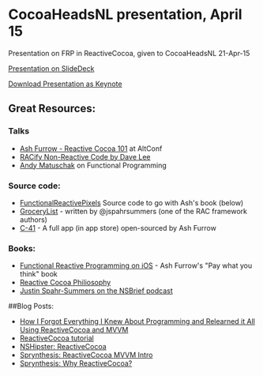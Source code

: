 # CocoaHeadsNL presentation, April 15
Presentation on FRP in ReactiveCocoa, given to CocoaHeadsNL 21-Apr-15

[Presentation on SlideDeck](https://speakerdeck.com/cocoaheadsnl/introduction-to-functional-reactive-programming-with-reactivecocoa)

[Download Presentation as Keynote](https://github.com/iandundas/reactivecocoa-presentation/blob/master/Reactivecocoa-cocoaheads.key?raw=true)

## Great Resources:
### Talks
- [Ash Furrow - Reactive Cocoa 101](https://www.youtube.com/watch?v=TlgUWYrQ0sc&app=desktop) at AltConf
- [RACify Non-Reactive Code by Dave Lee](https://www.youtube.com/watch?v=sek0ohbboNU)
- [Andy Matuschak](http://2014.funswiftconf.com/speakers/andy.html) on Functional Programming

### Source code:
- [FunctionalReactivePixels](https://github.com/ashfurrow/FunctionalReactivePixels) Source code to go with Ash's book (below)
- [GroceryList](https://github.com/jspahrsummers/GroceryList) - written by @jspahrsummers (one of the RAC framework authors)
- [C-41](https://github.com/AshFurrow/C-41) - A full app (in app store) open-sourced by Ash Furrow

### Books:
- [Functional Reactive Programming on iOS](https://leanpub.com/iosfrp/) - Ash Furrow's "Pay what you think" book
- [Reactive Cocoa Philiosophy](http://reactivecocoa.io)
- [Justin Spahr-Summers on the NSBrief podcast](http://nsbrief.com/81-justin-spahr-summers/)

##Blog Posts:
- [How I Forgot Everything I Knew About Programming and Relearned it All Using ReactiveCocoa and MVVM
](http://tales.timehop.com/post/111244070751/how-i-forgot-everything-i-knew-about-programming)
- [ReactiveCocoa tutorial](http://blog.scottlogic.com/2014/03/13/reactive-cocoa-tutorial.html)
- [NSHipster: ReactiveCocoa](http://nshipster.com/reactivecocoa/)
- [Sprynthesis: ReactiveCocoa MVVM Intro](http://www.sprynthesis.com/2014/12/06/reactivecocoa-mvvm-introduction/)
- [Sprynthesis: Why ReactiveCocoa?](http://www.sprynthesis.com/2014/06/15/why-reactivecocoa/)


